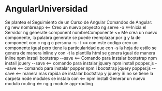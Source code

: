 # AngularUniversidad
Se plantea el Seguimiento de un Curso de Angular 
Comandos de Angular:
ng new nombreapp <== Creo un nuevo proyecto
ng serve -o <==Inicia el Servidor
ng generate component nombreComponente <= Me crea un nuevo componente, la palabra generate se puede reemplazar por g y la de component con c
ng g c persona -s -t  <= con este codigo creo un componente igual pero tiene la particularidad que con -s la hoja de estilo se genera de manera inline y 
con -t la plantilla html se genera igual de manera inline
npm install bootstrap --save <== Comando para instalar bootstrap
npm install jquery --save  <== comando para instalar jquery
npm install popper.js --save  <== comando para instalar popper
npm i bootstrap jquery popper.js --save  <== manera mas rapida de instalar bootstrap y jquery
Si no se tiene la carpeta node modules se instala con <== npm install
Generar un nuevo modulo routing <== ng g module app-routing

